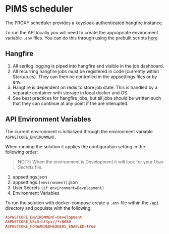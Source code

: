 # PIMS scheduler

The PROXY scheduler provides a keycloak-authenticated hangfire instance.

To run the API locally you will need to create the appropriate environment variable `.env` files. You can do this through using the prebuilt scripts [here](../../scripts/README.md).

## Hangfire

1. All serilog logging is piped into hangfire and visible in the job dashboard.
2. All recurring hangfire jobs must be registered in code (currently within Startup.cs). They can then be controlled in the appsettings files or by env.
3. Hangfire is dependent on redis to store job state. This is handled by a separate container with storage in local docker and OS.
4. See best practices for hangfire jobs, but all jobs should be written such that they can continue at any point if the are interupted.

## API Environment Variables

The current environment is initialized through the environment variable `ASPNETCORE_ENVIRONMENT`.

When running the solution it applies the configuration setting in the following order;

> NOTE: When the environment is Development it will look for your _User Secrets_ file.

1. appsettings.json
2. appsettings.`[environment]`.json
3. User Secrets `(if environment=Development)`
4. Environment Variables

To run the solution with docker-compose create a `.env` file within the `/api` directory and populate with the following;

```conf
ASPNETCORE_ENVIRONMENT=Development
ASPNETCORE_URLS=http://*:8080
ASPNETCORE_FORWARDEDHEADERS_ENABLED=true
```
